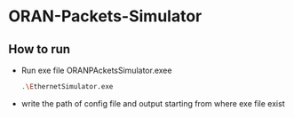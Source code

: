 # ORAN-Packets-Simulator
## How to run 
- Run exe file ORANPAcketsSimulator.exee
  ```sh
  .\EthernetSimulator.exe
  ```
- write the path of config file and output starting from where exe file exist